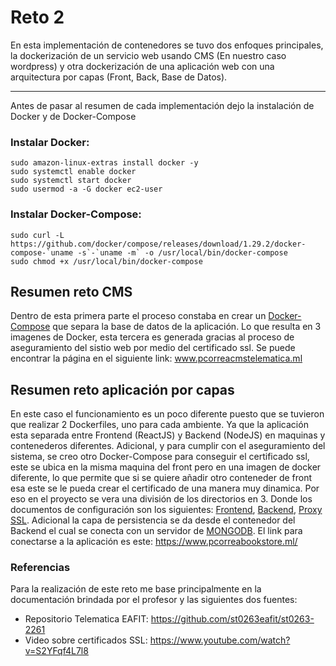 # Reto 2

<p>En esta implementación de contenedores se tuvo dos enfoques principales, la dockerización de un servicio web usando CMS (En nuestro caso wordpress) y otra dockerización de una aplicación web con una arquitectura por capas (Front, Back, Base de Datos).</p>

<hr/>

<p>Antes de pasar al resumen de cada implementación dejo la instalación de Docker y de Docker-Compose</p>

### Instalar Docker:
    sudo amazon-linux-extras install docker -y
    sudo systemctl enable docker
    sudo systemctl start docker
    sudo usermod -a -G docker ec2-user
    
### Instalar Docker-Compose:
    sudo curl -L https://github.com/docker/compose/releases/download/1.29.2/docker-compose-`uname -s`-`uname -m` -o /usr/local/bin/docker-compose
    sudo chmod +x /usr/local/bin/docker-compose
    
## Resumen reto CMS

Dentro de esta primera parte el proceso constaba en crear un [Docker-Compose](https://github.com/PabloCorrea99/Telematica/blob/main/Reto2/WordPress/docker-compose) que separa la base de datos de la aplicación. Lo que resulta en 3 imagenes de Docker, esta tercera es generada gracias al proceso de aseguramiento del sistio web por medio del certificado ssl. Se puede encontrar la página en el siguiente link: www.pcorreacmstelematica.ml


## Resumen reto aplicación por capas
En este caso el funcionamiento es un poco diferente puesto que se tuvieron que realizar 2 Dockerfiles, uno para cada ambiente. Ya que la aplicación esta separada entre Frontend (ReactJS) y Backend (NodeJS) en maquinas y contenederos diferentes. Adicional, y para cumplir con el aseguramiento del sistema, se creo otro Docker-Compose para conseguir el certificado ssl, este se ubica en la misma maquina del front pero en una imagen de docker diferente, lo que permite que si se quiere añadir otro conteneder de front esa este se le pueda crear el certificado de una manera muy dinamica. Por eso en el proyecto se vera una división de los directorios en 3.
Donde los documentos de configuración son los siguientes: [Frontend](https://github.com/PabloCorrea99/Telematica/blob/main/Reto2/frontend/Dockerfile), [Backend](https://github.com/PabloCorrea99/Telematica/blob/main/Reto2/backend/Dockerfile), [Proxy SSL](https://github.com/PabloCorrea99/Telematica/blob/main/Reto2/docker_config/docker-compose.yaml). Adicional la capa de persistencia se da desde el contenedor del Backend el cual se conecta con un servidor de [MONGODB](https://cloud.mongodb.com/v2/6265809e815a200dfa5f976f#clusters).
El link para conectarse a la aplicación es este: https://www.pcorreabookstore.ml/

### Referencias
Para la realización de este reto me base principalmente en la documentación brindada por el profesor y las siguientes dos fuentes:
* Repositorio Telematica EAFIT: https://github.com/st0263eafit/st0263-2261 
* Video sobre certificados SSL: https://www.youtube.com/watch?v=S2YFqf4L7l8
